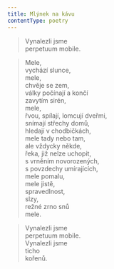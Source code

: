 ```yaml
---
title: Mlýnek na kávu
contentType: poetry
---
```


<section>

> Vynalezli jsme  
> perpetuum mobile.

</section>

<section>

> Mele,  
> vychází slunce,  
> mele,  
> chvěje se zem,  
> války počínají a končí  
> zavytím sirén,  
> mele,  
> řvou, spílají, lomcují dveřmi,  
> snímají střechy domů,  
> hledají v chodbičkách,  
> mele tady nebo tam,  
> ale vždycky někde,  
> řeka, již nelze uchopit,  
> s vrněním novorozených,  
> s povzdechy umírajících,  
> mele pomalu,  
> mele jistě,  
> spravedlnost,  
> slzy,  
> režné zrno snů  
> mele.

</section>

<section>

> Vynalezli jsme  
> perpetuum mobile.  
> Vynalezli jsme  
> ticho  
> kořenů.

</section>
